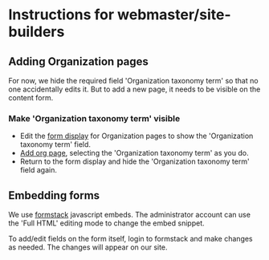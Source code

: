 # Instructions for webmaster/site-builders

## Adding Organization pages

For now, we hide the required field 'Organization taxonomy term' so that no one accidentally edits it. But to add a new page, it needs to be visible on the content form.

### Make 'Organization taxonomy term' visible

* Edit the [form display](/admin/structure/types/manage/organization_page/form-display) for Organization pages to show the 'Organization taxonomy term' field.
* [Add org page](/node/add/organization_page), selecting the 'Organization taxonomy term' as you do.
* Return to the form display and hide the 'Organization taxonomy term' field again.

## Embedding forms

We use [formstack](https://formstack.com) javascript embeds. The administrator account can use the 'Full HTML' editing mode to change the embed snippet.

To add/edit fields on the form itself, login to formstack and make changes as needed. The changes will appear on our site.
